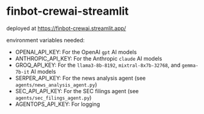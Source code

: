 # finbot-crewai-streamlit

deployed at https://finbot-crewai.streamlit.app/

environment variables needed:

* OPENAI_API_KEY: For the OpenAI `gpt` AI models
* ANTHROPIC_API_KEY: For the Anthropic `claude` AI models
* GROQ_API_KEY: For the `llama3-8b-8192`, `mixtral-8x7b-32768`, and `gemma-7b-it` AI models
* SERPER_API_KEY: For the news analysis agent (see `agents/news_analysis_agent.py`)
* SEC_API_API_KEY: For the SEC filings agent (see `agents/sec_filings_agent.py`)
* AGENTOPS_API_KEY: For logging
